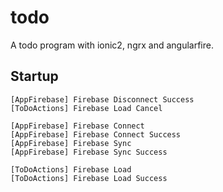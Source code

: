 # todo
A todo program with ionic2, ngrx and angularfire.

## Startup
```
[AppFirebase] Firebase Disconnect Success
[ToDoActions] Firebase Load Cancel

[AppFirebase] Firebase Connect
[AppFirebase] Firebase Connect Success
[AppFirebase] Firebase Sync
[AppFirebase] Firebase Sync Success

[ToDoActions] Firebase Load
[ToDoActions] Firebase Load Success

```

